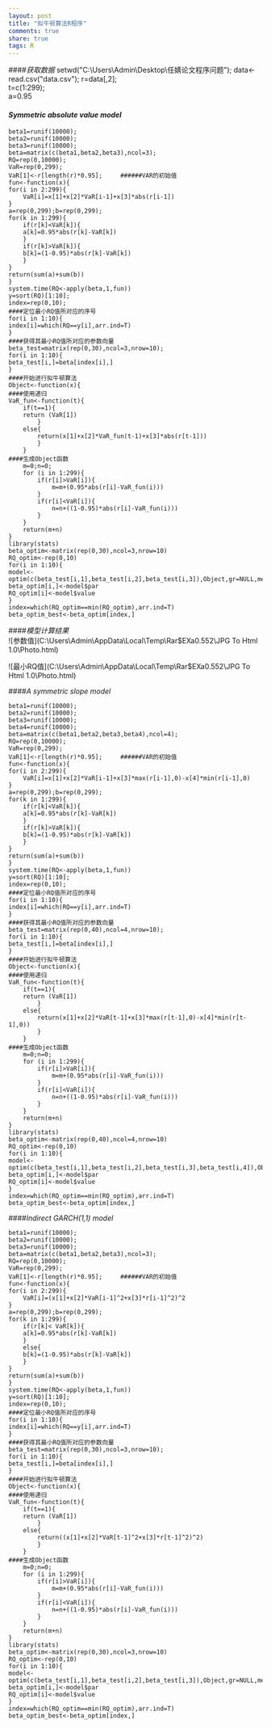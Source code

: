 ```yaml
---
layout: post
title: "拟牛顿算法R程序"
comments: true
share: true
tags: R
---
```

####*获取数据*
	setwd("C:\\Users\\Admin\\Desktop\\任婧论文程序问题");
	data<-read.csv("data.csv");
	r=data[,2];                                        
	t=c(1:299);                                                                 
	a=0.95                  
#### *Symmetric absolute value model*

	beta1=runif(10000);
	beta2=runif(10000);
	beta3=runif(10000);
	beta=matrix(c(beta1,beta2,beta3),ncol=3); 
	RQ=rep(0,10000);
	VaR=rep(0,299);
	VaR[1]<-r[length(r)*0.95];     ######VAR的初始值
	fun<-function(x){
	for(i in 2:299){
		VaR[i]=x[1]+x[2]*VaR[i-1]+x[3]*abs(r[i-1])
	}
	a=rep(0,299);b=rep(0,299);
	for(k in 1:299){
		if(r[k]<VaR[k]){
		a[k]=0.95*abs(r[k]-VaR[k])
		}
		if(r[k]>VaR[k]){
		b[k]=(1-0.95)*abs(r[k]-VaR[k])
		}
	}
	return(sum(a)+sum(b))
	}
	system.time(RQ<-apply(beta,1,fun))
	y=sort(RQ)[1:10];                      
	index=rep(0,10);
	####定位最小RQ值所对应的序号
	for(i in 1:10){
	index[i]=which(RQ==y[i],arr.ind=T)
	}
	####获得其最小RQ值所对应的参数向量
	beta_test=matrix(rep(0,30),ncol=3,nrow=10);
	for(i in 1:10){
	beta_test[i,]=beta[index[i],]
	}
	####开始进行拟牛顿算法
	Object<-function(x){
	####使用递归
	VaR_fun<-function(t){
		if(t==1){
		return (VaR[1])
			}
		else{
			return(x[1]+x[2]*VaR_fun(t-1)+x[3]*abs(r[t-1]))
			}
		}
	####生成Object函数
		m=0;n=0;
		for (i in 1:299){
			if(r[i]>VaR[i]){
				m=m+(0.95*abs(r[i]-VaR_fun(i)))
			}
			if(r[i]<VaR[i]){
				n=n+((1-0.95)*abs(r[i]-VaR_fun(i)))
			}
		}
		return(m+n)
	}
	library(stats)
	beta_optim<-matrix(rep(0,30),ncol=3,nrow=10)
	RQ_optim<-rep(0,10)
	for(i in 1:10){
	model<-optim(c(beta_test[i,1],beta_test[i,2],beta_test[i,3]),Object,gr=NULL,method="BFGS",hessian=TRUE)
	beta_optim[i,]<-model$par 
	RQ_optim[i]<-model$value 
	}
	index=which(RQ_optim==min(RQ_optim),arr.ind=T)
	beta_optim_best<-beta_optim[index,]		

####*模型计算结果*    
  ![参数值](C:\Users\Admin\AppData\Local\Temp\Rar$EXa0.552\JPG To Html 1.0\Photo.html)   
  
  ![最小RQ值](C:\Users\Admin\AppData\Local\Temp\Rar$EXa0.552\JPG To Html 1.0\Photo.html)  

####*A symmetric slope model*		

	beta1=runif(10000);
	beta2=runif(10000);
	beta3=runif(10000);
	beta4=runif(10000);
	beta=matrix(c(beta1,beta2,beta3,beta4),ncol=4); 
	RQ=rep(0,10000);
	VaR=rep(0,299);
	VaR[1]<-r[length(r)*0.95];     ######VAR的初始值
	fun<-function(x){
	for(i in 2:299){
		VaR[i]=x[1]+x[2]*VaR[i-1]+x[3]*max(r[i-1],0)-x[4]*min(r[i-1],0)
	}
	a=rep(0,299);b=rep(0,299);
	for(k in 1:299){
		if(r[k]<VaR[k]){
		a[k]=0.95*abs(r[k]-VaR[k])
		}
		if(r[k]>VaR[k]){
		b[k]=(1-0.95)*abs(r[k]-VaR[k])
		}
	}
	return(sum(a)+sum(b))
	}
	system.time(RQ<-apply(beta,1,fun))
	y=sort(RQ)[1:10];                      
	index=rep(0,10);
	####定位最小RQ值所对应的序号
	for(i in 1:10){
	index[i]=which(RQ==y[i],arr.ind=T)
	}
	####获得其最小RQ值所对应的参数向量
	beta_test=matrix(rep(0,40),ncol=4,nrow=10);
	for(i in 1:10){
	beta_test[i,]=beta[index[i],]
	}
	####开始进行拟牛顿算法
	Object<-function(x){
	####使用递归
	VaR_fun<-function(t){
		if(t==1){
		return (VaR[1])
			}
		else{
			return(x[1]+x[2]*VaR[t-1]+x[3]*max(r[t-1],0)-x[4]*min(r[t-1],0))
			}
		}
	####生成Object函数
		m=0;n=0;
		for (i in 1:299){
			if(r[i]>VaR[i]){
				m=m+(0.95*abs(r[i]-VaR_fun(i)))
			}
			if(r[i]<VaR[i]){
				n=n+((1-0.95)*abs(r[i]-VaR_fun(i)))
			}
		}
		return(m+n)
	}
	library(stats)
	beta_optim<-matrix(rep(0,40),ncol=4,nrow=10)
	RQ_optim<-rep(0,10)
	for(i in 1:10){
	model<-optim(c(beta_test[i,1],beta_test[i,2],beta_test[i,3],beta_test[i,4]),Object,gr=NULL,method="BFGS",hessian=TRUE)
	beta_optim[i,]<-model$par 
	RQ_optim[i]<-model$value 
	}
	index=which(RQ_optim==min(RQ_optim),arr.ind=T)
	beta_optim_best<-beta_optim[index,]

####*Indirect GARCH(1,1) model*

	beta1=runif(10000);
	beta2=runif(10000);
	beta3=runif(10000);
	beta=matrix(c(beta1,beta2,beta3),ncol=3); 
	RQ=rep(0,10000);
	VaR=rep(0,299);
	VaR[1]<-r[length(r)*0.95];     ######VAR的初始值
	fun<-function(x){
	for(i in 2:299){
		VaR[i]=(x[1]+x[2]*VaR[i-1]^2+x[3]*r[i-1]^2)^2
	}
	a=rep(0,299);b=rep(0,299);
	for(k in 1:299){
		if(r[k]< VaR[k]){
		a[k]=0.95*abs(r[k]-VaR[k])
		}
		else{
		b[k]=(1-0.95)*abs(r[k]-VaR[k])
		}
	}
	return(sum(a)+sum(b))
	}
	system.time(RQ<-apply(beta,1,fun))
	y=sort(RQ)[1:10];                      
	index=rep(0,10);
	####定位最小RQ值所对应的序号
	for(i in 1:10){
	index[i]=which(RQ==y[i],arr.ind=T)
	}
	####获得其最小RQ值所对应的参数向量
	beta_test=matrix(rep(0,30),ncol=3,nrow=10);
	for(i in 1:10){
	beta_test[i,]=beta[index[i],]
	}
	####开始进行拟牛顿算法
	Object<-function(x){
	####使用递归
	VaR_fun<-function(t){
		if(t==1){
		return (VaR[1])
			}
		else{
			return((x[1]+x[2]*VaR[t-1]^2+x[3]*r[t-1]^2)^2)
			}
		}
	####生成Object函数
		m=0;n=0;
		for (i in 1:299){
			if(r[i]>VaR[i]){
				m=m+(0.95*abs(r[i]-VaR_fun(i)))
			}
			if(r[i]<VaR[i]){
				n=n+((1-0.95)*abs(r[i]-VaR_fun(i)))
			}
		}
		return(m+n)
	}
	library(stats)
	beta_optim<-matrix(rep(0,30),ncol=3,nrow=10)
	RQ_optim<-rep(0,10)
	for(i in 1:10){
	model<-optim(c(beta_test[i,1],beta_test[i,2],beta_test[i,3]),Object,gr=NULL,method="BFGS",hessian=TRUE)
	beta_optim[i,]<-model$par 
	RQ_optim[i]<-model$value 
	}
	index=which(RQ_optim==min(RQ_optim),arr.ind=T)
	beta_optim_best<-beta_optim[index,]

